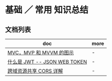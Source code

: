 # 基础 ／ 常用 知识总结

## 文档列表

| doc                                                                           | more |
|-------------------------------------------------------------------------------|------|
| [MVC，MVP 和 MVVM 的图示](http://www.ruanyifeng.com/blog/2015/02/mvcmvp_mvvm.html) | -    |
| [什么是 JWT -- JSON WEB TOKEN](https://www.jianshu.com/p/576dbf44b2ae)           | -    |
| [跨域资源共享 CORS 详解](http://www.ruanyifeng.com/blog/2016/04/cors.html)            | -    |
